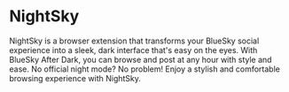 # NightSky
NightSky is a browser extension that transforms your BlueSky social experience into a sleek, dark interface that's easy on the eyes. With BlueSky After Dark, you can browse and post at any hour with style and ease. No official night mode? No problem! Enjoy a stylish and comfortable browsing experience with NightSky.
